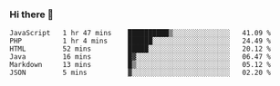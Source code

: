 ### Hi there 👋

<!--START_SECTION:waka-->

```text
JavaScript   1 hr 47 mins    ██████████▒░░░░░░░░░░░░░░   41.09 %
PHP          1 hr 4 mins     ██████░░░░░░░░░░░░░░░░░░░   24.49 %
HTML         52 mins         █████░░░░░░░░░░░░░░░░░░░░   20.12 %
Java         16 mins         █▓░░░░░░░░░░░░░░░░░░░░░░░   06.47 %
Markdown     13 mins         █▒░░░░░░░░░░░░░░░░░░░░░░░   05.12 %
JSON         5 mins          ▓░░░░░░░░░░░░░░░░░░░░░░░░   02.20 %
```

<!--END_SECTION:waka-->


<!--
**AnkelMauCastillo/AnkelMauCastillo** is a ✨ _special_ ✨ repository because its `README.md` (this file) appears on your GitHub profile.

Here are some ideas to get you started:

- 🔭 I’m currently working on ...
- 🌱 I’m currently learning ...
- 👯 I’m looking to collaborate on ...
- 🤔 I’m looking for help with ...
- 💬 Ask me about ...
- 📫 How to reach me: ...
- 😄 Pronouns: ...
- ⚡ Fun fact: ...
-->
